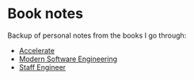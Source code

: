 # Book notes

Backup of personal notes from the books I go through:

- [Accelerate](./Accelerate.md) 
- [Modern Software Engineering](<./Modern SW Engineering.md>)
- [Staff Engineer](<./Staff Engineer.md>)
